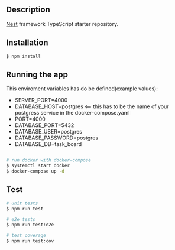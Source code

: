 
  
## Description

[Nest](https://github.com/nestjs/nest) framework TypeScript starter repository.

## Installation

```bash
$ npm install
```

## Running the app

This enviroment variables has do be defined(example values):
  - SERVER_PORT=4000
  - DATABASE_HOST=postgres <== this has to be the name of your postgress service in the docker-compose.yaml
  - PORT=4000
  - DATABASE_PORT=5432
  - DATABASE_USER=postgres
  - DATABASE_PASSWORD=postgres
  - DATABASE_DB=task_board

```bash

# run docker with docker-compose
$ systemctl start docker
$ docker-compose up -d

```

## Test

```bash
# unit tests
$ npm run test

# e2e tests
$ npm run test:e2e

# test coverage
$ npm run test:cov
```

